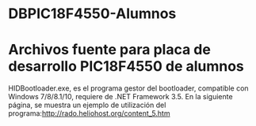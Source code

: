 # DBPIC18F4550-Alumnos
Archivos fuente para placa de desarrollo PIC18F4550 de alumnos
===============================================================
HIDBootloader.exe, es el programa gestor del bootloader, compatible con Windows 7/8/8.1/10, requiere de .NET Framework 3.5.
En la siguiente página, se muestra un ejemplo de utilización del programa:http://rado.heliohost.org/content_5.htm
